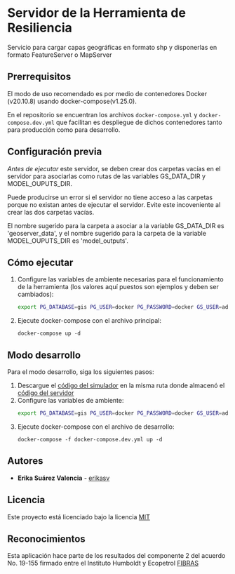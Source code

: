 # Servidor de la Herramienta de Resiliencia

Servicio para cargar capas geográficas en formato shp y disponerlas en formato FeatureServer o MapServer

## Prerrequisitos

El modo de uso recomendado es por medio de contenedores Docker (v20.10.8) usando docker-compose(v1.25.0).

En el repositorio se encuentran los archivos `docker-compose.yml` y `docker-compose.dev.yml` que facilitan es despliegue de dichos contenedores tanto para producción como para desarrollo.

## Configuración previa

_Antes de ejecutar_ este servidor, se deben crear dos carpetas vacías en el servidor para asociarlas como rutas de las variables GS_DATA_DIR y MODEL_OUPUTS_DIR.

Puede producirse un error si el servidor no tiene acceso a las carpetas porque no existan antes de ejecutar el servidor. Evite este incoveniente al crear las dos carpetas vacías.

El nombre sugerido para la carpeta a asociar a la variable GS_DATA_DIR es 'geoserver_data', y el nombre sugerido para la carpeta de la variable MODEL_OUPUTS_DIR es 'model_outputs'.

## Cómo ejecutar

1. Configure las variables de ambiente necesarias para el funcionamiento de la herramienta (los valores aquí puestos son ejemplos y deben ser cambiados):
   ```sh
   export PG_DATABASE=gis PG_USER=docker PG_PASSWORD=docker GS_USER=admin GS_PASS=geoserver GS_DATA_DIR='../geoserver_data' MODEL_OUPUTS_DIR='../model_outputs' MODEL_PASSWORD='model_password'
   ```
1. Ejecute docker-compose con el archivo principal:
   ```
   docker-compose up -d
   ```

## Modo desarrollo

Para el modo desarrollo, siga los siguientes pasos:

1. Descargue el [código del simulador](https://github.com/PEM-Humboldt/herramienta-resiliencia-simulador) en la misma ruta donde almacenó el [código del servidor](https://github.com/PEM-Humboldt/herramienta-resiliencia-servidor)
1. Configure las variables de ambiente:
   ```sh
   export PG_DATABASE=gis PG_USER=docker PG_PASSWORD=docker GS_USER=admin GS_PASS=geoserver GS_DATA_DIR='../geoserver_data' MODEL_OUPUTS_DIR='../model_outputs' MODEL_PASSWORD='model_password'
   ```
1. Ejecute docker-compose con el archivo de desarrollo:
   ```
   docker-compose -f docker-compose.dev.yml up -d
   ```

## Autores

- **Erika Suárez Valencia** - [erikasv](https://github.com/erikasv)

## Licencia

Este proyecto está licenciado bajo la licencia [MIT](LICENSE)

## Reconocimientos

Esta aplicación hace parte de los resultados del componente 2 del acuerdo No. 19-155 firmado entre el Instituto Humboldt y Ecopetrol [FIBRAS](http://humboldt.org.co/fibras/componente2.html)
